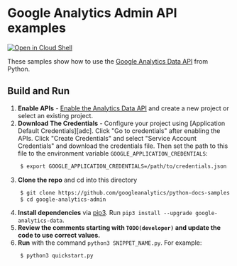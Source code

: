 # Google Analytics Admin API examples

[![Open in Cloud Shell][shell_img]][shell_link]

[shell_img]: http://gstatic.com/cloudssh/images/open-btn.png
[shell_link]: https://console.cloud.google.com/cloudshell/open?git_repo=https://github.com/googleanalytics/python-docs-samples&page=editor&open_in_editor=/google-analytics-admin/README.md

These samples show how to use the
[Google Analytics Data API](https://developers.google.com/analytics/devguides/reporting/data/v1) from Python.

## Build and Run
1.  **Enable APIs** - [Enable the Analytics Data API](https://console.cloud.google.com/flows/enableapi?apiid=analyticsdata.googleapis.com)
    and create a new project or select an existing project.
2.  **Download The Credentials** - Configure your project using [Application Default Credentials][adc].
    Click "Go to credentials" after enabling the APIs. Click "Create Credentials"
    and select "Service Account Credentials" and download the credentials file. Then set the path to
    this file to the environment variable `GOOGLE_APPLICATION_CREDENTIALS`:
```sh
    $ export GOOGLE_APPLICATION_CREDENTIALS=/path/to/credentials.json
```
3.  **Clone the repo** and cd into this directory
```sh
    $ git clone https://github.com/googleanalytics/python-docs-samples
    $ cd google-analytics-admin
```
4.  **Install dependencies** via [pip3](https://pip.pypa.io/en/stable).
    Run `pip3 install --upgrade google-analytics-data`.
5.  **Review the comments starting with `TODO(developer)` and update the code
to use correct values.**
6.  **Run** with the command `python3 SNIPPET_NAME.py`. For example:
```sh
    $ python3 quickstart.py
```
